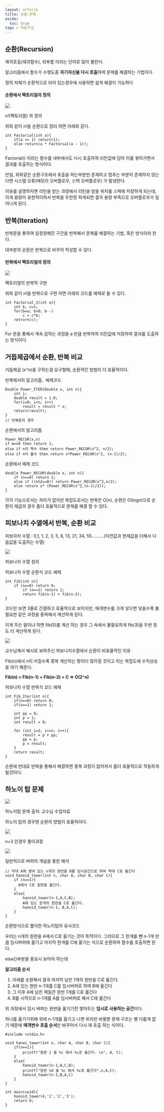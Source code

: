 ```yaml
---
layout: article
title: 순환,반복
aside:
  toc: true
tags : 자료구조
---
```



## 순환(Recursion)

재귀호출(재귀함수), 되부름 이라는 단어로 많이 불린다.

알고리즘에서 함수가 수행도중 **자기자신을 다시 호출**하여 문제를 해결하는 기법이다.

정의 자체가 순환적으로 되어 있는경우에 사용하면 쉽게 해결이 가능하다

#### 순환에서 팩토리얼의 정의

![](assets/images/img-8.png)

n!(팩토리얼) 의 정의

위와 같이 n!을 순환으로 정리 하면 아래와 같다.

```
int Factorial(int a){
	if(a <= 1) return(1);
    else return(a * Factorial(a - 1));
}
```

Factorial() 이라는 함수를 내부에서도 다시 호출하여 리턴값에 담아 이를 쌓아가면서 결과를 호출하는 방식이다.

만일, 위와같은 순환구조에서 호출을 하는부분만 존재하고 멈추는 부분이 존재하지 않는다면 시스템 오류(메모리 오버플로우, 스택 오버플로우) 가 발생한다.

이유를 설명하자면 리턴을 받는 과정에서 리턴을 받을 위치를 스택에 저장하게 되는데, 이게 용량이 유한적이여서 반복을 무한정 하게되면 결국 용량 부족으로 오버플로우가 일어나게 된다.

## 반복(Iteration)

반복문을 통하여 일정정해진 구간을 반복해서 문제를 해결하는 기법, 혹은 방식이라 한다.

대부분의 순환은 반복으로 바꾸어 작성할 수 있다.

#### 반복에서 팩토리얼의 정의

![](assets/images/img-9.png)

팩토리얼의 반복적 구현

위와 같이 n!을 반복으로 구현 아면 아래의 코드를 예제로 들 수 있다.

```
int Factorial_2(int a){
	int b, c=1;
    for(b=a; b>0; b--)
    	c = c*b;
    retrurn(c);   
}
```

For 문을 통해서 계속 곱하는 과정을 a 만큼 반복하여 리턴값에 저장하여 결과를 도출하는 방식이다. 

## 거듭제곱에서 순환, 반복 비교

거듭제곱 (x^n)을 구하는걸 요구할때, 순환적인 방법이 더 효율적이다.

반복에서의 알고리즘,  예제코드

```
Double Power_ITER(Double x, int n){
	int i;
    double result = 1.0;
	for(i=0; i<n; i++)
    	result = result * x;
    return(result);    
}
// 반복문의 경우
```

순환에서의 알고리즘

```
Power_RECUR(x,n)
if m==0 then return 1;
else if n이 짝수 then return Power_RECUR(x^2, n/2);
else if n이 홀수 then return x*Power_RECUR(x^2, (n-1)/2);
```

순환에서 예제 코드

```
double Power_RECUR(double x, int n){
	if (n==0) return 1;
    else if ((n%2==0)) return Power_RECUR(x^2,n/2);
    else return x* (Power_RECUR(x^2,(n-1)/2));
}
```

각각 기능으로서는 차이가 없지만 복잡도로서는 반복은 O(n), 순환은 O(logn)으로 순환이 제곱의 경우 좀더 효율적으로 문제를 해결 할 수 있다.

## 피보나치 수열에서 반복, 순환 비교

피보자치 수열 : 0,1, 1, 2, 3, 5, 8, 13, 21, 34, 55..........(이전값과 현재값을 더해서 다음값을 도출하는 수열) 

![](assets/images/img-6.png)

피보나치 수열 정의

피보나치 수열 순환식 코드 예제

```
int Fib(int n){
	if (n==0) return 0;
    	if (n==1) return 1;
    	return fib(n-1) + fib(n-2);
}
```

코드만 보면 3줄로 간결하고 효율적으로 보이지만, 매개변수를 크게 넣으면 넣을수록 불필요한 같은 과정을 중복해서 계산하게 된다.

이게 무슨 말이냐 하면 fib(5)를 계산 하는 경우 그 속에서 불필요하게 fib(3)을 두번 정도 더 계산하게 된다.

![](assets/images/img-7.png)

교수님께서 예시로 보여주신 피보나치수열에서 순환이 비효율적인 이유

Fib(n)에서 n이 커질수록 중복 계산하는 항이더 많아질 것이고 이는 복잡도에 수직상승을 야기 해준다.

**Fib(n) = Fib(n-1) + Fib(n-2) + C => O(2^n)**

피보나치 수열 반복식 코드 예제

```
int Fib_Iter(int n){
	if(n==0) return 0;
    if(n==1) return 1;
    
    int pp = 0;
    int p = 1;
    int result = 0;
    
    for (int i=2; i<=n; i++){
    	result = p + pp;
        pp = p;
        p = result;    
    }
    return result;
}
```

순환에 반대로 반복을 통해서 해결하면 중복 과정이 없어져서 좀더 효율적으로 작동하게 될것이다.

## 하노이 탑 문제

![](assets/images/img-14.png)

하노이탑 문제 출처: 교수님 수업자료

하노이 탑의 경우엔 순환의 방법이 효율적이다.

![](assets/images/img-15.png)

n=3 인경우 풀이과정

![](assets/images/img-16.png)

일반적으로 버퍼의 개념을 통한 해석

```
// 막대 A에 쌓여 있는 n개의 원반을 B를 임시공간으로 하여 막대 C로 옮긴다
void hanoid_tower(int n, char A, char B, char C){
	if (n==1){
      A에서 C로 원판을 옮긴다.
    }
	else{
    	hanoid_tower(n-1,A,C,B);
        A에 있는 한개의 원한을 C로 옮긴다.
        hanoid_tower(n-1, B,A,C);
    }
}
```

순환방식으로 풀이한 하노이탑의 유사코드

우리는 n개의 원한을 A에서 C로 옮기는 것이 목적이다. 그러므로 그 한개를 뺀 n-1개 만큼 임시버퍼에 옮기고 마지막 한개를 C에 옮기는 식으로 순환하여 함수를 호출하면 된다.

else{}부분을 중요시 보아야 하는데

**알고리즘 순서**

1.  아래를 순환해서 결국 마지막 남은 1개의 원반을 C로 옮긴다.
2.  A에 있는 원반 n-1개를 C를 임시버퍼로 하여 B에 옮긴다
3.  그 이후 A에 남은 제일큰 원반 1개를 C로 옮긴다
4.  B를 시작으로 n-1개를 A를 임시버퍼로 해서 C에 옮긴다

위 과정에서 임시 버퍼는 원반을 옮기기전 쌓아두는 **임시로 사용하는 공간**이다.

하나를 옮기기위해 위에 n-1개를 옮기고 나면 위치만 바뀔뿐 문제 구조는 별 다를게 없기 때문에 **매개변수 호출 순서**만 바꾸어서 다시 재 호출 하는 식이다.

```
#include <stdio.h>

void hanoi_tower(int n, char A, char B, char C){
	if(n==1){
    	printf("원판 1 을 %c 에서 %c로 옮긴다. \n", A, C);
    }
    else{
    	hanoid_tower(n-1,A,C,B);
        printf("원판 %d 을 %c 에서 %c로 옮긴다",n,A,C);
        hanoid_tower(n-1,B,A,C)
    }
}

int main(void){
	hanoid_tower(4,'1','2','3');
    return 0;
}
```